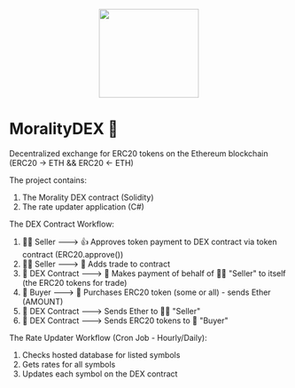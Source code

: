 <p align="center">
  <img width="180" height="160" src="https://i.postimg.cc/J0mKhXCD/mo.png">
</p>

# MoralityDEX :currency_exchange:
Decentralized exchange for ERC20 tokens on the Ethereum blockchain (ERC20 -> ETH && ERC20 <- ETH)

The project contains:

1. The Morality DEX contract (Solidity)
2. The rate updater application (C#)

 The DEX Contract Workflow:

1. :man_with_turban: Seller ---> :+1: Approves token payment to DEX contract via token contract (ERC20.approve())
2. :man_with_turban: Seller ---> :ticket: Adds trade to contract 
3. :currency_exchange: DEX Contract ---> :money_with_wings: Makes payment of behalf of :man_with_turban: "Seller" to itself (the ERC20 tokens for trade)
4. :girl: Buyer ---> :money_with_wings: Purchases ERC20 token (some or all) - sends Ether (AMOUNT)
5. :currency_exchange: DEX Contract ---> Sends Ether to :man_with_turban: "Seller"
6. :currency_exchange: DEX Contract ---> Sends ERC20 tokens to :girl: "Buyer"

The Rate Updater Workflow (Cron Job - Hourly/Daily):

1. Checks hosted database for listed symbols 
2. Gets rates for all symbols
3. Updates each symbol on the DEX contract
